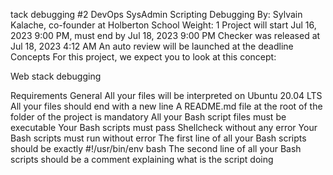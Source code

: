 tack debugging #2
DevOps
SysAdmin
Scripting
Debugging
 By: Sylvain Kalache, co-founder at Holberton School
 Weight: 1
 Project will start Jul 16, 2023 9:00 PM, must end by Jul 18, 2023 9:00 PM
 Checker was released at Jul 18, 2023 4:12 AM
 An auto review will be launched at the deadline
Concepts
For this project, we expect you to look at this concept:

Web stack debugging


Requirements
General
All your files will be interpreted on Ubuntu 20.04 LTS
All your files should end with a new line
A README.md file at the root of the folder of the project is mandatory
All your Bash script files must be executable
Your Bash scripts must pass Shellcheck without any error
Your Bash scripts must run without error
The first line of all your Bash scripts should be exactly #!/usr/bin/env bash
The second line of all your Bash scripts should be a comment explaining what is the script doing
